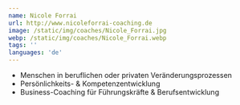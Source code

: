 ```yaml
---
name: Nicole Forrai
url: http://www.nicoleforrai-coaching.de
image: /static/img/coaches/Nicole_Forrai.jpg
webp: /static/img/coaches/Nicole_Forrai.webp
tags: ''
languages: 'de'
---
```


<ul><li>Menschen in beruflichen oder privaten Veränderungsprozessen</li><li>Persönlichkeits- &amp; Kompetenzentwicklung</li><li>Business-Coaching für Führungskräfte &amp; Berufsentwicklung</li></ul>